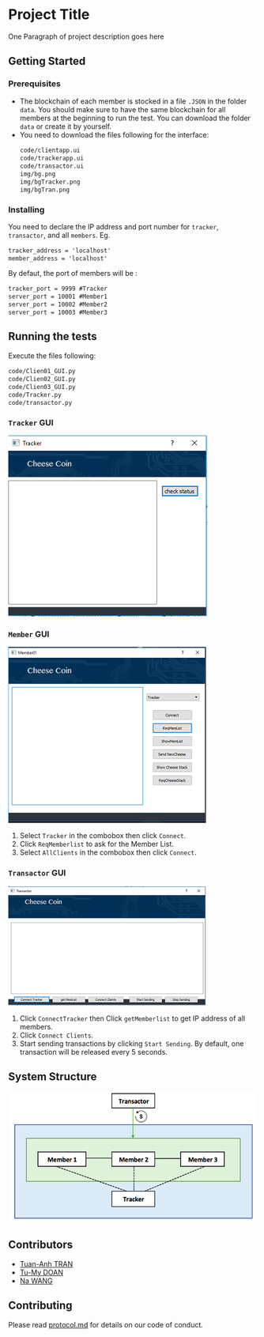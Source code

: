 # Project Title

One Paragraph of project description goes here

## Getting Started



### Prerequisites

- The blockchain of each member is stocked in a file `.JSON` in the folder `data`.
 You should make sure to have the same blockchain for all members at the beginning to run the test.
 You can download the folder `data` or create it by yourself. 
 - You need to download the files following for the interface:
     ```
    code/clientapp.ui
    code/trackerapp.ui
    code/transactor.ui
    img/bg.png
    img/bgTracker.png
    img/bgTran.png
     ```

### Installing

You need to declare the IP address and port number for `tracker`, `transactor`, and all `members`.
Eg.

```
tracker_address = 'localhost'
member_address = 'localhost'
```

By defaut, the port of members will be :

```
tracker_port = 9999 #Tracker
server_port = 10001 #Member1
server_port = 10002 #Member2
server_port = 10003 #Member3
```


## Running the tests
Execute the files following:
```
code/Clien01_GUI.py
code/Clien02_GUI.py
code/Clien03_GUI.py
code/Tracker.py
code/transactor.py
 ```
### `Tracker` GUI
![](./img/trackerGUI.PNG)
### `Member` GUI
![](./img/windows.PNG)
1. Select `Tracker` in the combobox then click `Connect`.
2. Click `ReqMemberlist` to ask for the Member List.
3. Select `AllClients` in the combobox then click `Connect`.
### `Transactor` GUI
![](./img/transactorGUI.PNG)
1. Click `ConnectTracker` then Click `getMemberlist` to get IP address of all members.
2. Click `Connect Clients`.
3. Start sending transactions by clicking `Start Sending`.
By default, one transaction will be released every 5 seconds.

## System Structure
![](./img/system_structure.png)

## Contributors

* [Tuan-Anh TRAN](https://github.com/trantuananhvn93) 
* [Tu-My DOAN]() 
* [Na WANG]() 

## Contributing

Please read [protocol.md](https://github.com/UJM-INFO/2018-net-f/blob/master/protocol.md) for details on our code of conduct.


